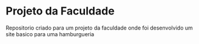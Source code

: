 # Projeto da Faculdade
 Repositorio criado para um projeto da faculdade onde foi desenvolvido um site basico para uma hamburgueria
